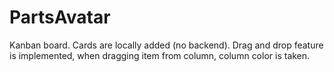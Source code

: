 # PartsAvatar

Kanban board. Cards are locally added (no backend). Drag and drop feature is implemented, when dragging item from column, column color is taken. 

